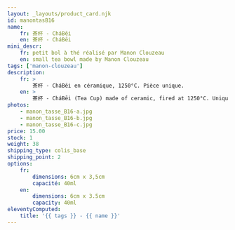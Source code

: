 ```yaml
---
layout: _layouts/product_card.njk
id: manontasB16
name:
    fr: 茶杯 - CháBēi
    en: 茶杯 - CháBēi
mini_descr:
    fr: petit bol à thé réalisé par Manon Clouzeau
    en: small tea bowl made by Manon Clouzeau
tags: ['manon-clouzeau']
description: 
    fr: >
        茶杯 - CháBēi en céramique, 1250°C. Pièce unique.
    en: >
        茶杯 - CháBēi (Tea Cup) made of ceramic, fired at 1250°C. Unique piece.
photos:
    - manon_tasse_B16-a.jpg
    - manon_tasse_B16-b.jpg
    - manon_tasse_B16-c.jpg
price: 15.00
stock: 1
weight: 38
shipping_type: colis_base
shipping_point: 2
options:
    fr:
        dimensions: 6cm x 3,5cm
        capacité: 40ml
    en:
        dimensions: 6cm x 3.5cm
        capacity: 40ml
eleventyComputed:
    title: '{{ tags }} - {{ name }}'
---
```

